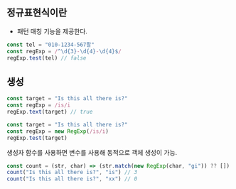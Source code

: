 ## 정규표현식이란

- 패턴 매칭 기능을 제공한다.

```javascript
const tel = "010-1234-567팔"
const regExp = /^\d{3}-\d{4}-\d{4}$/
regExp.test(tel) // false
```

## 생성

```javascript
const target = "Is this all there is?"
const regExp = /is/i
regExp.text(target) // true
```

```javascript
const target = "Is this all there is?"
const regExp = new RegExp(/is/i)
regExp.test(target)
```

생성자 함수를 사용하면 변수를 사용해 동적으로 객체 생성이 가능.

```javascript
const count = (str, char) => (str.match(new RegExp(char, "gi")) ?? []).length
count("Is this all there is?", "is") // 3
count("Is this all there is?", "xx") // 0
```
